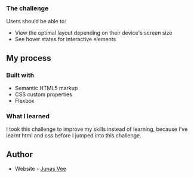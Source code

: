 ### The challenge

Users should be able to:

- View the optimal layout depending on their device's screen size
- See hover states for interactive elements

## My process

### Built with

- Semantic HTML5 markup
- CSS custom properties
- Flexbox

### What I learned

I took this challenge to improve my skills instead of learning, because I've learnt html and css before I jumped into this challenge.

## Author

- Website - [Junas Vee](https://junasvee.github.io/Junas-Vee/)
